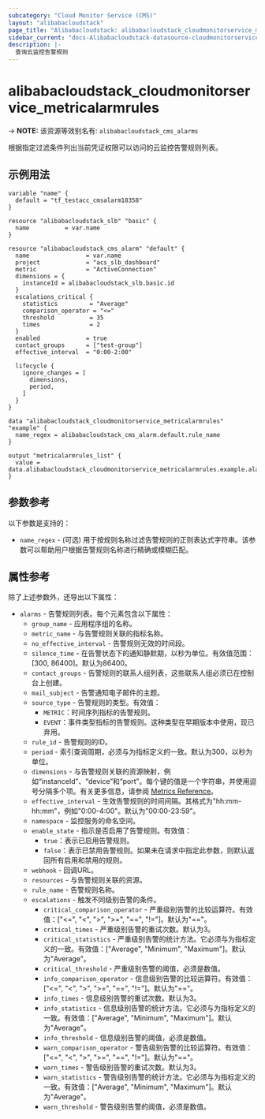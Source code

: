 ```yaml
---
subcategory: "Cloud Monitor Service (CMS)"
layout: "alibabacloudstack"
page_title: "Alibabacloudstack: alibabacloudstack_cloudmonitorservice_metricalarmrules"
sidebar_current: "docs-Alibabacloudstack-datasource-cloudmonitorservice-metricalarmrules"
description: |- 
  查询云监控告警规则
---
```


# alibabacloudstack_cloudmonitorservice_metricalarmrules
-> **NOTE:** 该资源等效别名有: `alibabacloudstack_cms_alarms`

根据指定过滤条件列出当前凭证权限可以访问的云监控告警规则列表。

## 示例用法

```hcl
variable "name" {
  default = "tf_testacc_cmsalarm18358"
}

resource "alibabacloudstack_slb" "basic" {
  name          = var.name
}

resource "alibabacloudstack_cms_alarm" "default" {
  name                = var.name
  project             = "acs_slb_dashboard"
  metric              = "ActiveConnection"
  dimensions = {
    instanceId = alibabacloudstack_slb.basic.id
  }
  escalations_critical {
    statistics         = "Average"
    comparison_operator = "<="
    threshold          = 35
    times              = 2
  }
  enabled             = true
  contact_groups      = ["test-group"]
  effective_interval  = "0:00-2:00"
  
  lifecycle {
    ignore_changes = [
      dimensions,
      period,
    ]
  }
}

data "alibabacloudstack_cloudmonitorservice_metricalarmrules" "example" {
  name_regex = alibabacloudstack_cms_alarm.default.rule_name
}

output "metricalarmrules_list" {
  value = data.alibabacloudstack_cloudmonitorservice_metricalarmrules.example.alarms
}
```

## 参数参考

以下参数是支持的：

* `name_regex` - (可选) 用于按规则名称过滤告警规则的正则表达式字符串。该参数可以帮助用户根据告警规则名称进行精确或模糊匹配。

## 属性参考

除了上述参数外，还导出以下属性：

* `alarms` - 告警规则列表。每个元素包含以下属性：
  * `group_name` - 应用程序组的名称。
  * `metric_name` - 与告警规则关联的指标名称。
  * `no_effective_interval` - 告警规则无效的时间段。
  * `silence_time` - 在告警状态下的通知静默期，以秒为单位。有效值范围：[300, 86400]。默认为86400。
  * `contact_groups` - 告警规则的联系人组列表，这些联系人组必须已在控制台上创建。
  * `mail_subject` - 告警通知电子邮件的主题。
  * `source_type` - 告警规则的类型。有效值：
    - `METRIC`：时间序列指标的告警规则。
    - `EVENT`：事件类型指标的告警规则。这种类型在早期版本中使用，现已弃用。
  * `rule_id` - 告警规则的ID。
  * `period` - 索引查询周期，必须与为指标定义的一致。默认为300，以秒为单位。
  * `dimensions` - 与告警规则关联的资源映射，例如“instanceId”、“device”和“port”。每个键的值是一个字符串，并使用逗号分隔多个项。有关更多信息，请参阅 [Metrics Reference](https://www.alibabacloud.com/help/doc-detail/28619.htm)。
  * `effective_interval` - 生效告警规则的时间间隔。其格式为"hh:mm-hh:mm"，例如"0:00-4:00"。默认为"00:00-23:59"。
  * `namespace` - 监控服务的命名空间。
  * `enable_state` - 指示是否启用了告警规则。有效值：
    - `true`：表示已启用告警规则。
    - `false`：表示已禁用告警规则。如果未在请求中指定此参数，则默认返回所有启用和禁用的规则。
  * `webhook` - 回调URL。
  * `resources` - 与告警规则关联的资源。
  * `rule_name` - 告警规则名称。
  * `escalations` - 触发不同级别告警的条件。
    * `critical_comparison_operator` - 严重级别告警的比较运算符。有效值：["<=", "<", ">", ">=", "==", "!="]。默认为"=="。
    * `critical_times` - 严重级别告警的重试次数。默认为3。
    * `critical_statistics` - 严重级别告警的统计方法。它必须与为指标定义的一致。有效值：["Average", "Minimum", "Maximum"]。默认为"Average"。
    * `critical_threshold` - 严重级别告警的阈值，必须是数值。
    * `info_comparison_operator` - 信息级别告警的比较运算符。有效值：["<=", "<", ">", ">=", "==", "!="]。默认为"=="。
    * `info_times` - 信息级别告警的重试次数。默认为3。
    * `info_statistics` - 信息级别告警的统计方法。它必须与为指标定义的一致。有效值：["Average", "Minimum", "Maximum"]。默认为"Average"。
    * `info_threshold` - 信息级别告警的阈值，必须是数值。
    * `warn_comparison_operator` - 警告级别告警的比较运算符。有效值：["<=", "<", ">", ">=", "==", "!="]。默认为"=="。
    * `warn_times` - 警告级别告警的重试次数。默认为3。
    * `warn_statistics` - 警告级别告警的统计方法。它必须与为指标定义的一致。有效值：["Average", "Minimum", "Maximum"]。默认为"Average"。
    * `warn_threshold` - 警告级别告警的阈值，必须是数值。
